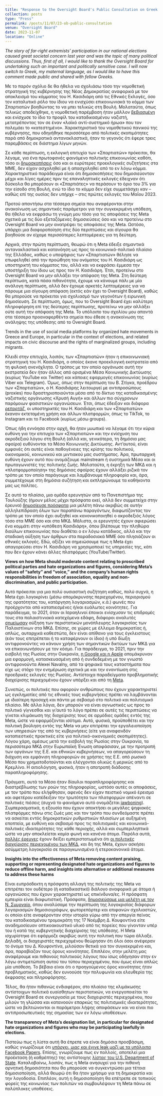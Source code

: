 ```yaml
---
title: "Response to the Oversight Board's Public Consultation on Greek 2023 elections campaign cases"
collection: posts
type: "Press"
permalink: /posts/11/07/23-ob-public-consultation
venue: "Oversight Board"
date: 2023-11-07
location: "Online"
---
```


<i>The story of far-right extremists’ participation in our national elections caused great societal concern last year and was the topic of many political discussions. Thus, first of all, I would like to thank the Oversight Board for undertaking such an important and politically sensitive case. I will now switch to Greek, my maternal language, as I would like to have this comment made public and shared with fellow Greeks.</i>

Με το παρόν σχόλιο δε θα ήθελα να σχολιάσω τόσο την νομοθετική στρατηγική της κυβέρνησης της Νέας Δημοκρατίας αναφορικά με τον αποκλεισμό του κόμματος του Η. Κασιδιάρη από τις Εθνικές Εκλογές, όσο τον καταλυτικό ρόλο του ίδιου να ενισχύσει επικοινωνιακά το κόμμα των Σπαρτιατών βοηθώντας το να μπει τελικώς στη Βουλή. Μολαταύτα, όπως τελικώς αποδείχθηκε, η νομοθετική παρέμβαση ήταν μάλλον [βεβιασμένη](https://www.efsyn.gr/politiki/385336_kathigites-syntagmatikoy-dikaioy-apodomoyn-tin-tropologia-gia-komma-kasidiari) και ενίσχυσε το ίδιο το προφίλ του καταδικασμένου ναζιστή, μετατρέποντας τον σε έναν «λαϊκό αντί-συστημικό ήρωα» που τον πολεμάει το «κατεστημένο». Χαρακτηριστικό του νομοθετικού πανικού της κυβέρνησης, που οδηγήθηκε περισσότερο από πολιτικές σκοπιμότητες παρά από δημοκρατικά αντανακλαστικά, ήταν το γεγονός ότι έφερε τρεις παρεμβάσεις σε διάστημα λίγων μηνών.

Σε κάθε περίπτωση, η εκλογική επιτυχία των «Σπαρτιατών» πρόκειται, θα λέγαμε, για ένα πρωτοφανές φαινόμενο πολιτικής επικοινωνίας καθότι, τόσο οι [δημοσκοπήσεις](https://el.wikipedia.org/wiki/Δημοσκοπήσεις_για_τις_ελληνικές_βουλευτικές_εκλογές_Ιουνίου_2023) όσο και οι ευρύτερες προεκλογικές συζητήσεις στα ΜΜΕ, δεν είχαν ασχοληθεί με ή απασχοληθεί από το εν λόγω κόμμα. Χαρακτηριστικό παράδειγμα είναι ότι δημοσκοπήσεις που δημοσιεύονταν μέχρι και λίγες ημέρες πριν τις επαναληπτικές εκλογές έδειχναν ότι δύσκολα θα μπορέσουν οι «Σπαρτιάτες» να περάσουν το όριο του 3% για την είσοδο στη Βουλή, ενώ το ίδιο το κόμμα δεν είχε συμμετάσχει καν – καθώς επί της ουσίας δεν υπήρχε – στις πρώτες εκλογές του Μαΐου 2023. 

Προτού απαντήσω στα τέσσερα σημεία που αναφέρονται στην ανακοίνωση ως σημαντικές παράμετροι για την συγκεκριμένη υπόθεση, θα ήθελα να εκφράσω τη γνώμη μου τόσο για τις αποφάσεις της Meta σχετικά με τις δύο εξεταζόμενες δημοσιεύσεις όσο και να προτείνω στο Oversight Board να μην ανατρέψει τις αποφάσεις της Meta. Ωστόσο, υπάρχει μια διαφοροποίηση στις δύο περιπτώσεις και σίγουρα θα βοηθούσε αν είχαμε περισσότερες λεπτομέρειες για τη δεύτερη. 

Αρχικά, στην πρώτη περίπτωση, θεωρώ ότι η Meta έδειξε σημαντικά αντανακλαστικά και κατανόηση ως προς το κοινωνικό-πολιτικό πλαίσιο της Ελλάδας, καθώς ο υποψήφιος των «Σπαρτιατών» θέλησε να επωφεληθεί από την προώθηση του ονόματος του Η. Κασιδιάρη ως υποστηρικτή του κόμματος του, αλλά και να εκφράσει έμμεσα την υποστήριξη του ίδιου ως προς τον Η. Κασιδιάρη. Έτσι, προτείνω στο Oversight Board να μην αλλάξει την απόφαση της Meta. Στη δεύτερη περίπτωση, κατά πάσα πιθανότητα, έχουμε να κάνουμε πάλι με μία ανάλογη περίπτωση, αλλά δεν έχουμε αρκετές λεπτομέρειες για να πάρουμε μια σίγουρη απόφαση (εκτός εάν έχει το Oversight Board), καθώς θα μπορούσε να πρόκειται για σχολιασμό των γεγονότων ή ειρωνική δημοσίευση. Σε περίπτωση, όμως, που το Oversight Board έχει καλύτερη πληροφόρηση επί της δεύτερης περίπτωσης, προτείνω να μην αλλάξει ούτε αυτή την απόφαση της Meta. Το υπόλοιπο του σχολίου μου απαντά στα τέσσερα προαναφερθέντα σημεία που έθεσε η ανακοίνωση της ανάληψης της υπόθεσης από το Oversight Board.

Trends in the use of social media platforms by organized hate movements in Greece and Europe, in particular in the context of elections, and related impacts on civic discourse and the rights of marginalized groups, including migrants.

Κλειδί στην επιτυχία, λοιπόν, των «Σπαρτιατών» ήταν η επικοινωνιακή στρατηγική του Η. Κασιδιάρη, ο οποίος έκανε προεκλογική εκστρατεία από τη φυλακή ανενόχλητα. Ο τρόπος με τον οποίο οργάνωσε αυτή την εκστρατεία δεν ήταν άλλος από ορισμένα Μέσα Κοινωνικής Δικτύωσης (κυρίως YouTube και Twitter) και κάποιες εφαρμογές επικοινωνίας (κυρίως Viber και Telegram). Όμως, όπως στην περίπτωση του Β. Στίγκα, προέδρου των «Σπαρτιατών», ο Η. Κασιδιάρης λειτουργεί με αντιπροσώπους (proxies) που δραστηριοποιούνται μέσα από το δίκτυο της καταδικασμένης ναζιστικής οργάνωσης «Χρυσή Αυγή» και άλλων πιο σύγχρονων παρόμοιων φασιστικών οργανώσεων. Έτσι, όπως έδειξαν και διάφορα [ρεπορτάζ](https://www.ieidiseis.gr/ellada/204106/spartiates-kasidiaris-pos-stithike-to-diktyo-tis-mayris-propagandas-sta-social-media), οι υποστηρικτές του Η. Κασιδιάρη και των «Σπαρτιατών» έκαναν εκτεταμένη χρήση και άλλων πλατφορμών, όπως το TikTok, το Instagram και το Facebook (κυρίως μέσω groups).

Όπως ήδη εννόησα στην αρχή, θα ήταν μυωπικό να λέγαμε ότι την κύρια ευθύνη για την επιτυχία των «Σπαρτιατών» και την ενίσχυση του ακροδεξιού λόγου στη Βουλή (αλλά και, γενικότερα, τη δημόσια μας σφαίρα) ευθύνονται τα Μέσα Κοινωνικής Δικτύωσης. Αντ’αυτού, είναι εμφανές ότι αυτές είναι παθογένειες της κρίσης του πολιτικού, οικονομικού, κοινωνικού και μιντιακού μας συστήματος. Άρα, πρωταρχική ευθύνη έχουν αυτό που ονομάζουμε mainstream ή συστημικά Μέσα και οι πρωταγωνιστές της πολιτικής ζωής. Μολαταύτα, η έκρηξη των ΜΚΔ και η «πλατφορμοποίηση» της δημόσιας σφαίρας έχουν αλλάξει ριζικά τον τρόπο με τον οποίο παράγουμε και λαμβάνουμε πληροφορία και, άρα, συμμετέχουμε στη δημόσια συζήτηση και εκπληρώνουμε τα καθήκοντα μας ως πολίτες. 

Σε αυτό το πλαίσιο, μια ομάδα ερευνητών από το Πανεπιστήμιο της Τουλούζης (ήμουν μέλος μέχρι πρόσφατα εκεί, αλλά δεν συμμετείχα στην έρευνα) [δημοσίευσε πρόσφατα](https://www.lerass.com/wp-content/uploads/2023/06/silent_wave.pdf) μια μελέτη πάνω ακριβώς σε αυτήν αλληλεπίδραση όλων των παραπάνω παραγόντων, διαφωτίζοντας τον τρόπο με τον οποίο έχει αυξηθεί και κανονικοποιηθεί ο ακροδεξιός λόγος τόσο στα ΜΜΕ όσο και στα ΜΚΔ. Μάλιστα, οι ερευνητές έχουν αφιερώσει ένα κομμάτι στην «υπόθεση Κασιδιάρη», όπου βλέπουμε την πληθώρα διαύλων επικοινωνίας που διαθέτει ο εν λόγω κατάδικος, αλλά και την σταδιακή αύξηση των άρθρων στα παραδοσιακά ΜΜΕ όσο πλησιάζουν οι εθνικές εκλογές. Εδώ, αξίζει να σημειώσουμε πως η Meta έχει απαγορεύσει στον Η. Κασιδιάρη να χρησιμοποιεί τις υπηρεσίες της, κάτι που δεν έχουν κάνει άλλες πλατφόρμες (YouTube/Twitter).

<b>Views on how Meta should moderate content relating to proscribed political parties and hate organizations and figures, considering Meta’s values of “safety” and “voice,” and the company’s human rights responsibilities in freedom of association, equality and non-discrimination, and public participation.</b>

Αυτό πρόκειται για μια πολύ ουσιαστική συζήτηση καθώς, πολύ συχνά, η Meta έχει λογοκρίνει (μέσω απομάκρυνσης περιεχομένου, περιορισμού της ορατότητας του, κατάργηση λογαριασμών, κ.ά.) φωνές που προέρχονται από καταπιεσμένες ή/και ευάλωτες κοινότητες. Για παράδειγμα, το 2021, όταν οι Ισραηλινοί έποικοι ενίσχυσαν τις επιδρομές τους στα παλαιστινιακά κατεχόμενα εδάφη, διάφοροι αναλυτές [σημείωσαν](https://arabcenterdc.org/resource/systematic-digital-repression-social-media-censoring-of-palestinian-voices/) αύξηση των περιστατικών μονόπλευρης λογοκρισίας των Παλαιστίνιων στα ΜΚΔ. Επίσης, σε χώρες με έλλειμα δημοκρατίας ή, απλώς, αυταρχικά καθεστώτα, δεν είναι απίθανο για τους έγκλειστους (εάν τους επιτρέπεται ή το καταφέρνουν οι ίδιοι) ή υπό δίωξη αντιφρονούντες να κάνουν χρήση των σημαντικών δικτύων των ΜΚΔ για να επικοινωνήσουν με τον κόσμο. Για παράδειγμα, το 2021, πριν την εισβολή της Ρωσίας στην Ουκρανία, [η Google και η Apple](https://www.theguardian.com/world/2021/sep/17/apple-and-google-accused-of-political-censorship-over-alexei-navalny-app) απομάκρυναν μια εφαρμογή, κατασκευασμένη από ή συνδεδεμένη με τον γνωστό αντιφρονούντα Alexei Navalny, από τα ψηφιακά τους καταστήματα που είχε ως στόχο την ενημέρωση σχετικά με και την εναντίωση στις προεδρικές εκλογές της Ρωσίας. Αντίστοιχα παραδείγματα προβληματικής διαχείρισης περιεχομένου έχουν υπάρξει και από τη [Meta](https://www.bbc.com/news/blogs-trending-59687496). 

Συνεπώς, οι πολιτικές που αφορούν ανθρώπους που έχουν χαρακτηριστεί ως εγκληματίες από τις εθνικές τους κυβερνήσεις πρέπει να λαμβάνονται με ιδιαίτερη προσοχή και πάντα με σεβασμό στο πολιτικό και πολιτισμικό πλαίσιο. Με άλλα λόγια, δεν μπορούν να είναι αγνωστικές ως προς το πολιτικό γίγνεσθαι και γι’αυτό το λόγο πρέπει σε αυτές τις περιπτώσεις να γίνεται κλιμάκωση της διαχείρισης τους σε αρμόδιες ομάδες εντός της Meta, ώστε να εφαρμόζονται ισότιμα. Αυτό, φυσικά, προϋποθέτει και την πολιτική βούληση εντός της Meta να μην επιτρέπει την εργαλειοποίηση των υπηρεσιών της από τις κυβερνήσεις (είτε για αναφανδόν καταπιεστικές πρακτικές είτε για πολιτικό-οικονομικές σκοπιμότητες). Λόγου χάρη, αμέσως μετά την εισβολή της Ρωσίας στην Ουκρανία, τα περισσότερα ΜΚΔ στην Ευρωπαϊκή Ένωση αποφάσισαν, με την προτροπή των οργάνων της Ε.Ε. και εθνικών κυβερνήσεων, να απαγορεύσουν τη διάχυση και εμφάνιση πληροφοριών σε χρήστες της Ε.Ε. από ρωσικά Μέσα που χρηματοδοτούνται και ελέγχονται ολικώς ή μερικώς από το Κρεμλίνο. Η αιτιολόγηση, φυσικά, ήταν η αποτροπή διάδοσης παραπληροφόρησης. 

Πράγματι, αυτά τα Μέσα ήταν δίαυλοι παραπληροφόρησης και διαστρέβλωσης των ροών της πληροφορίας, ωστόσο αυτές οι αποφάσεις, με τον τρόπο που ελήφθησαν, αφενός δεν είχαν πειστικό νομικό έρεισμα και αφετέρου κατέδειξαν την τρωτότητα των πλατφορμών απέναντι σε πολιτικές πιέσεις (συχνά το φαινόμενο αυτό ονομάζεται [jawboning](https://knightcolumbia.org/blog/jawboning-in-the-era-of-new-governance)). Συμπερασματικά, η εξουσία που έχουν αποκτήσει οι μεγάλες ψηφιακές πλατφόρμες πάνω στις ζωές μας και τον τρόπο που συνδεόμαστε πρέπει να ασκείται εντός δημοκρατικών ρυθμιστικών πλαισίων με αυξημένη εποπτεία, με ευθύνη και σεβασμό προς τις πολιτισμικές και κοινωνικό-πολιτικές ιδιαιτερότητες της κάθε περιοχής, αλλά και συμπεριληπτικά ώστε να μην αποκλείεται καμία φωνή και κανένα άτομο. Παρόλα αυτά, [πολλές έρευνες](https://www.tandfonline.com/doi/full/10.1080/23268743.2021.1974312) έχουν δείξει εμπεριστατωμένα ότι [οι πολιτικές διαχείρισης περιεχομένου των ΜΚΔ](https://www.versobooks.com/en-gb/products/882-silicon-values), και δη της Meta, έχουν ασκήσει ασύμμετρη λογοκρισία σε παραγκωνισμένα ή ετεροκανονικά άτομα.


<b>Insights into the effectiveness of Meta removing content praising, supporting or representing designated hate organizations and figures to reduce offline harm, and insights into alternative or additional measures to address these harms</b>

Είναι ευπρόσδεκτη η πρόσφατη αλλαγή της πολιτικής της Meta να επιτρέπει τον ουδέτερο (ή καταδικαστικό) διάλογο αναφορικά με άτομα ή οργανώσεις που έχουν χαρακτηριστεί ως επικίνδυνα/ες. Η πρόσφατη εμπειρία είναι διαφωτιστική. Πρόσφατα, [δημοσιεύσαμε μια μελέτη με τον Ν. Σμυρναίο](https://doi.org/10.1007/978-3-031-04552-3_2), όπου αναλύσαμε την περίπτωση της λογοκρισίας διάφορων λογαριασμών δημοσιογράφων, φωτορεπόρτερ και επιφανών σχολιαστών, οι οποίοι είτε αναφέρονταν στην ιστορία γύρω από την απεργία πείνας του καταδικασμένου τρομοκράτη της 17 Νοέμβρη Δ. Κουφοντίνα είτε αναδημοσίευαν οπτικοακουστικό υλικό από τις πορείες που γίνονταν υπέρ του ή κατά της κυβερνητικής διαχείρισης της υπόθεσης. Η Meta ισχυρίστηκε ότι εφάρμοζε ακριβώς αυτή την πολιτική που τώρα άλλαξε. Δηλαδή, οι διαχειριστές περιεχομένου θεώρησαν ότι όλοι όσοι ανέφεραν το όνομα του Δ. Κουφοντίνα, μιλούσαν θετικά για τον συγκεκριμένο και, άρα, παραβίαζαν τους όρους κοινότητας. Επιπλέον, στην μελέτη μας αναφέρουμε και πιθανούς πολιτικούς λόγους που ίσως οδήγησαν στην εν λόγω αντιμετώπιση αυτού του τύπου περιεχομένου, που όμως είναι απλώς μία υπόθεση. Το βέβαιο είναι ότι ο προηγούμενος όρος κοινότητας ήταν προβληματικός, καθώς δεν ευνοούσε την πολυφωνία και ελευθερία της έκφρασης και πληροφόρησης. 

Τέλος, θα ήταν πιθανώς ενδιαφέρον, στο πλαίσιο της κλιμάκωσης αντίστοιχων πολιτικά ευαίσθητων περιστατικών, να ενεργοποιείται το Oversight Board σε συνεργασία με τους διαχειριστές περιεχομένου, που μιλούν τη γλώσσα και κατανοούν επαρκώς τις πολιτισμικές ιδιαιτερότητες, ώστε να βελτιώνονται οι παράμετροι λήψης αποφάσεων και να είναι πιο αντιπροσωπευτικές της σημασίας των εν λόγω υποθέσεων.

<b>The transparency of Meta’s designation list, in particular for designated hate organizations and figures who may be participating lawfully in elections. </b>

Πιστεύω πως η λίστα αυτή θα έπρεπε να είναι δημόσια προσβάσιμη, καθώς γνωρίζουμε ότι [υπάρχει, μιας και έγινε leak μαζί με τα υπόλοιπα Facebook Papers](https://www.documentcloud.org/documents/21083819-facebook-dangerous-individuals-and-organizations-list-reproduced-snapshot). Επίσης, γνωρίζουμε πως εν πολλοίς, αποτελεί μια προέκταση (ή καθρέπτης) της αντίστοιχης [λίστας του U.S. Department of State](https://www.state.gov/foreign-terrorist-organizations/). Καταλαβαίνω, λοιπόν, πως η Meta ανησυχεί για την πιθανή αρνητική δημοσιότητα που θα μπορούσε να συγκεντρώσει μια τέτοια δημοσιοποίηση, αλλά θεωρώ ότι θα ήταν χρήσιμο για τη δημοκρατία και την λογοδοσία. Επιπλέον, αυτή η δημοσιοποίηση θα επέτρεπε σε τοπικούς φορείς της κοινωνίας των πολιτών να συμβουλέψουν τη Meta πάνω σε πολύπλοκες υποθέσεις.